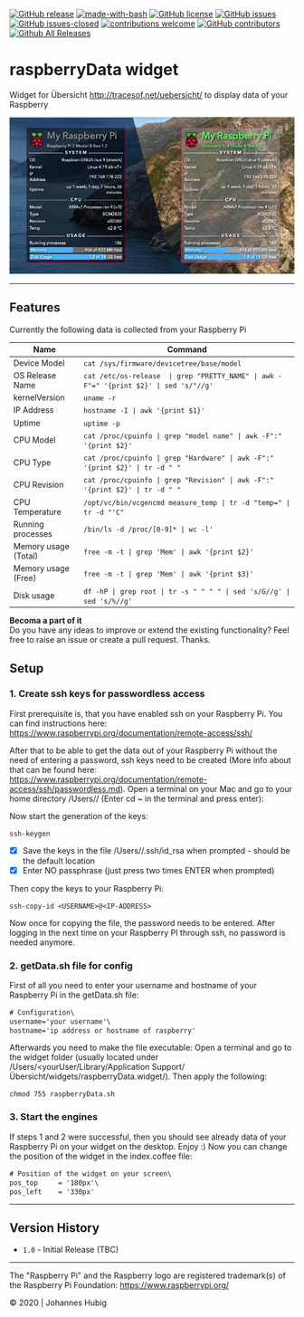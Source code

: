 [![GitHub release](https://img.shields.io/github/release/jhubig/raspberryData/all.svg?maxAge=1)](https://GitHub.com/jhubig/raspberryData/releases/)
[![made-with-bash](https://img.shields.io/badge/Made%20with-Bash-1f425f.svg)](https://www.gnu.org/software/bash/)
[![GitHub license](https://img.shields.io/github/license/jhubig/raspberryData.svg)](https://github.com/jhubig/raspberryData/blob/master/LICENSE)
[![GitHub issues](https://img.shields.io/github/issues/jhubig/raspberryData.svg)](https://GitHub.com/jhubig/raspberryData/issues/)
[![GitHub issues-closed](https://img.shields.io/github/issues-closed/jhubig/raspberryData.svg)](https://GitHub.com/jhubig/raspberryData/issues?q=is%3Aissue+is%3Aclosed)
[![contributions welcome](https://img.shields.io/badge/contributions-welcome-brightgreen.svg?style=flat)](https://github.com/jhubig/raspberryData/issues)
[![GitHub contributors](https://img.shields.io/github/contributors/jhubig/raspberryData.svg)](https://GitHub.com/jhubig/raspberryData/graphs/contributors/)
[![Github All Releases](https://img.shields.io/github/watchers/jhubig/raspberryData?style=social)](https://github.com/jhubig/raspberryData/watchers)

# raspberryData widget
Widget for Übersicht http://tracesof.net/uebersicht/ to display data of your Raspberry

![banner.png](img/banner.png?raw=true "raspberryData widget")

---

## Features

Currently the following data is collected from your Raspberry Pi

| Name | Command
| --- | --- |
| Device Model | `cat /sys/firmware/devicetree/base/model` |
| OS Release Name | `cat /etc/os-release  \| grep "PRETTY_NAME" \| awk -F"=" '{print $2}' \| sed 's/"//g'` |
| kernelVersion | `uname -r` |
| IP Address | `hostname -I \| awk '{print $1}'` |
| Uptime | `uptime -p` |
| CPU Model | `cat /proc/cpuinfo \| grep "model name" \| awk -F":" '{print $2}'` |
| CPU Type | `cat /proc/cpuinfo \| grep "Hardware" \| awk -F":" '{print $2}' \| tr -d " "` |
| CPU Revision | `cat /proc/cpuinfo \| grep "Revision" \| awk -F":" '{print $2}' \| tr -d " "` |
| CPU Temperature | `/opt/vc/bin/vcgencmd measure_temp \| tr -d "temp=" \| tr -d "'C"` |
| Running processes | `/bin/ls -d /proc/[0-9]* \| wc -l'` |
| Memory usage (Total) | `free -m -t \| grep 'Mem' \| awk '{print $2}'` |
| Memory usage (Free) | `free -m -t \| grep 'Mem' \| awk '{print $3}'` |
| Disk usage | `df -hP \| grep root \| tr -s " " " " \| sed 's/G//g' \| sed 's/%//g'` |

**Becoma a part of it**   
Do you have any ideas to improve or extend the existing functionality? Feel free to raise an issue or create a pull request. Thanks.


## Setup

### 1. Create ssh keys for passwordless access

First prerequisite is, that you have enabled ssh on your Raspberry Pi. You can find instructions here: https://www.raspberrypi.org/documentation/remote-access/ssh/

After that to be able to get the data out of your Raspberry Pi without the need of entering a password, ssh keys need to be created (More info about that can be found here: https://www.raspberrypi.org/documentation/remote-access/ssh/passwordless.md). Open a terminal on your Mac and go to your home directory /Users/<yourUser>/ (Enter cd ~ in the terminal and press enter):

Now start the generation of the keys:

```shell
ssh-keygen
```

- [x] Save the keys in the file /Users/<yourUser>/.ssh/id_rsa when prompted - should be the default location
- [x] Enter NO passphrase (just press two times ENTER when prompted)

Then copy the keys to your Raspberry Pi:

```shell
ssh-copy-id <USERNAME>@<IP-ADDRESS>
```

Now once for copying the file, the password needs to be entered. After logging in the next time on your Raspberry PI through ssh, no password is needed anymore.

### 2. getData.sh file for config

First of all you need to enter your username and hostname of your Raspberry Pi in the getData.sh file:

```shell
# Configuration\
username='your username'\
hostname='ip address or hostname of raspberry'
```

Afterwards you need to make the file executable:
Open a terminal and go to the widget folder (usually located under /Users/<yourUser/Library/Application Support/Übersicht/widgets/raspberryData.widget/). Then apply the following:

```shell
chmod 755 raspberryData.sh
``` 

### 3. Start the engines

If steps 1 and 2 were successful, then you should see already data of your Raspberry Pi on your widget on the desktop. Enjoy :)
Now you can change the position of the widget in the index.coffee file:

```shell
# Position of the widget on your screen\
pos_top		= '180px'\
pos_left	= '330px'
```

----

## Version History
- `1.0` - Initial Release (TBC)

----

The "Raspberry Pi" and the Raspberry logo are registered trademark(s) of the Raspberry Pi Foundation: https://www.raspberrypi.org/

© 2020 | Johannes Hubig
